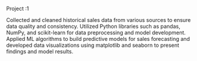 Project :1

Collected and cleaned historical sales data from various sources to ensure data quality and consistency.
Utilized Python libraries such as pandas, NumPy, and scikit-learn for data preprocessing and model development.
Applied ML algorithms to build predictive models for sales forecasting and developed data visualizations using matplotlib and seaborn to present findings and model results.
